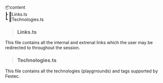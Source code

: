 📦content  
┣ 📜Links.ts  
┗ 📜Technologies.ts

> ### **Links.ts**

This file contains all the internal and extrenal links which the user may be redirected to throughout the session.

> ### **Technologies.ts**

This file contains all the technologies (playgrrounds) and tags supported by Festec.

